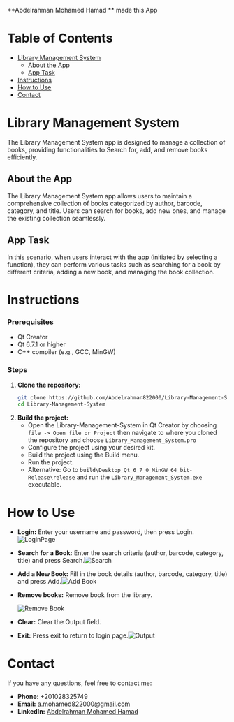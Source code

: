 **Abdelrahman Mohamed Hamad ** made this App

# Table of Contents
- [Library Management System](#library-management-system)
  - [About the App](#about-the-app)
  - [App Task](#app-task)
- [Instructions](#instructions)
- [How to Use](#how-to-use)
- [Contact](#contact)

# Library Management System

The Library Management System app is designed to manage a collection of books, providing functionalities to Search for, add, and remove books efficiently.

## About the App

The Library Management System app allows users to maintain a comprehensive collection of books categorized by author, barcode, category, and title. Users can search for books, add new ones, and manage the existing collection seamlessly.

## App Task

In this scenario, when users interact with the app (initiated by selecting a function), they can perform various tasks such as searching for a book by different criteria, adding a new book, and managing the book collection.

# Instructions

### Prerequisites

- Qt Creator
- Qt 6.7.1 or higher
- C++ compiler (e.g., GCC, MinGW)

### Steps

1. **Clone the repository:**
    ```bash
    git clone https://github.com/Abdelrahman822000/Library-Management-System.git
    cd Library-Management-System
    ```
2. **Build the project:**
    - Open the Library-Management-System in Qt Creator by choosing `file -> Open file or Project` then navigate to where you cloned the repository and choose `Library_Management_System.pro`
    - Configure the project using your desired kit.
    - Build the project using the Build menu.
    - Run the project.
    - Alternative: Go to `build\Desktop_Qt_6_7_0_MinGW_64_bit-Release\release` and run the `Library_Management_System.exe` executable.

# How to Use

- **Login:** Enter your username and password, then press Login.![LoginPage](https://github.com/user-attachments/assets/afd01035-db5e-43b7-8bc8-2c7b624009b2)

- **Search for a Book:** Enter the search criteria (author, barcode, category, title) and press Search.![Search](https://github.com/user-attachments/assets/1041280b-ff83-49c0-844a-ef5cfa95571c)

- **Add a New Book:** Fill in the book details (author, barcode, category, title) and press Add.![Add Book](https://github.com/user-attachments/assets/fd96e3ce-750f-4308-92b2-480425c8da9c)

- **Remove books:** Remove book from the library.

  ![Remove Book](https://github.com/user-attachments/assets/d19b5505-d481-405a-b955-25e4beaa6146)

- **Clear:** Clear the Output field.
- **Exit:** Press exit to return to login page.![Output](https://github.com/user-attachments/assets/786196cf-7801-49c4-82d2-0dcca8dfacac)

# Contact

If you have any questions, feel free to contact me:
- **Phone:** +201028325749
- **Email:** a.mohamed822000@gmail.com
- **LinkedIn:** [Abdelrahman Mohamed Hamad](https://www.linkedin.com/in/abdelrahman-mohamed-a1956b247/)
